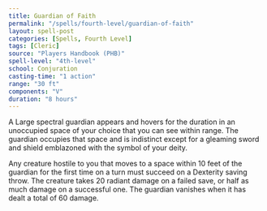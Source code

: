 ```yaml
---
title: Guardian of Faith
permalink: "/spells/fourth-level/guardian-of-faith"
layout: spell-post
categories: [Spells, Fourth Level]
tags: [Cleric]
source: "Players Handbook (PHB)"
spell-level: "4th-level"
school: Conjuration
casting-time: "1 action"
range: "30 ft"
components: "V"
duration: "8 hours"
---
```


A Large spectral guardian appears and hovers for the duration in an unoccupied space of your choice that you can see within range. The guardian occupies that space and is indistinct except for a gleaming sword and shield emblazoned with the symbol of your deity.

Any creature hostile to you that moves to a space within 10 feet of the guardian for the first time on a turn must succeed on a Dexterity saving throw. The creature takes 20 radiant damage on a failed save, or half as much damage on a successful one. The guardian vanishes when it has dealt a total of 60 damage.